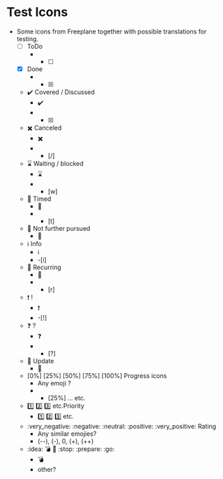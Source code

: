 # Test Icons

- Some icons from Freeplane together with possible translations for testing.
  - [ ] ToDo
    - - [ ]
  - [x] Done
    - - [x]
  - :heavy_check_mark: Covered / Discussed
    - :heavy_check_mark:
    - - [x]
  - :heavy_multiplication_x: Canceled
    - :heavy_multiplication_x:
    - - [/]
  - :hourglass: Waiting / blocked
    - :hourglass:
    - - [w]
  - :calendar: Timed
    - :calendar:
    - - [t]
  - :stop_sign: Not further pursued
    - :stop_sign:
  - :information_source: Info
    - :information_source:
    - -[i]
  - :repeat: Recurring
    - :repeat:
    - - [r]
  - :exclamation: !
    - :exclamation:
    - -[!]
  - :question: ?
    - :question:
    - - [?]
  - :paperclip: Update
    - :paperclip:
  - [0%] [25%] [50%] [75%] [100%] Progress icons
    - Any emoji ?
    - - [25%] ... etc.
  - :one: :two: :three: etc.Priority
    - :one: :two: :three: etc.
  - :very_negative: :negative: :neutral: :positive: :very_positive: Rating
    - Any similar emojies?
    - (--), (-), 0, (+), (++)
  - :idea: :bomb: :pencil: :stop: :prepare: :go: 
    - :bomb:
    - other?
